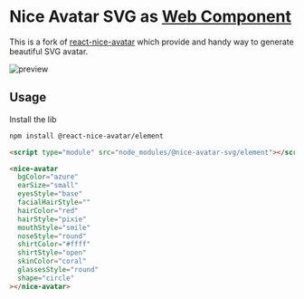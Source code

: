 # Nice Avatar SVG as [Web Component][web-components]

This is a fork of [react-nice-avatar][react-nice-avatar] which provide and handy way to generate beautiful SVG avatar.

![preview](../preview.png)

## Usage

Install the lib

```sh
npm install @react-nice-avatar/element
```

```html
<script type="module" src="node_modules/@nice-avatar-svg/element"></script>

<nice-avatar
  bgColor="azure"
  earSize="small"
  eyesStyle="base"
  facialHairStyle=""
  hairColor="red"
  hairStyle="pixie"
  mouthStyle="smile"
  noseStyle="round"
  shirtColor="#ffff"
  shirtStyle="open"
  skinColor="coral"
  glassesStyle="round"
  shape="circle"
></nice-avatar>
```

[react-nice-avatar]: https://github.com/dapi-labs/react-nice-avatar
[web-components]: https://developer.mozilla.org/en-US/docs/Web/API/Web_components
